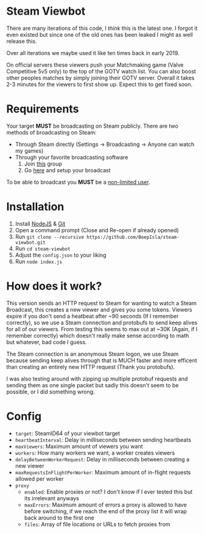 # Steam Viewbot

There are many iterations of this code, I *think* this is the latest one. I forgot it even existed but since one of the old ones has been leaked I might as well release this.

Over all iterations we maybe used it like ten times back in early 2019.

On official servers these viewers push your Matchmaking game (Valve Competitive 5v5 only) to the top of the GOTV watch list. You can also boost other peoples matches by simply joining their GOTV server. Overall it takes 2-3 minutes for the viewers to first show up. Expect this to get fixed soon.

# Requirements

Your target **MUST** be broadcasting on Steam publicly. There are two methods of broadcasting on Steam:

- Through Steam directly (Settings -> Broadcasting -> Anyone can watch my games)
- Through your favorite broadcasting software
  1. Join [this](https://steamcommunity.com/groups/storebroadcastbeta) group
  2. Go [here](https://steamcommunity.com/broadcast/upload) and setup your broadcast

To be able to broadcast you **MUST** be a [non-limited user](https://support.steampowered.com/kb_article.php?ref=3330-IAGK-7663).

# Installation

1. Install [NodeJS](https://nodejs.org/) & [Git](https://git-scm.com/downloads)
2. Open a command prompt (Close and Re-open if already opened)
3. Run `git clone --recursive https://github.com/BeepIsla/steam-viewbot.git`
4. Run `cd steam-viewbot`
5. Adjust the `config.json` to your liking
6. Run `node index.js`

# How does it work?

This version sends an HTTP request to Steam for wanting to watch a Steam Broadcast, this creates a new viewer and gives you some tokens. Viewers expire if you don't send a heatbeat after ~90 seconds (If I remember correctly), so we use a Steam connection and protobufs to send keep alives for all of our viewers. From testing this seems to max out at ~30K (Again, if I remember correctly) which doesn't really make sense according to math but whatever, bad code I guess.

The Steam connection is an anonymous Steam logon, we use Steam because sending keep alives through that is MUCH faster and more efficent than creating an entirely new HTTP request (Thank you protobufs).

I was also testing around with zipping up multiple protobuf requests and sending them as one single packet but sadly this doesn't seem to be possible, or I did something wrong.

# Config

- `target`: SteamID64 of your viewbot target
- `heartbeatInterval`: Delay in milliseconds between sending heartbeats
- `maxViewers`: Maximum amount of viewers you want
- `workers`: How many workers we want, a worker creates viewers
- `delayBetweenWorkerRequest`: Delay in milliseconds between creating a new viewer
- `maxRequestsInFlightPerWorker`: Maximum amount of in-flight requests allowed per worker
- `proxy`
  - `enabled`: Enable proxies or not? I don't know if I ever tested this but its irrelevant anyways
  - `maxErrors`: Maximum amount of errors a proxy is allowed to have before switching, if we reach the end of the proxy list it will wrap back around to the first one
  - `files`: Array of file locations or URLs to fetch proxies from
